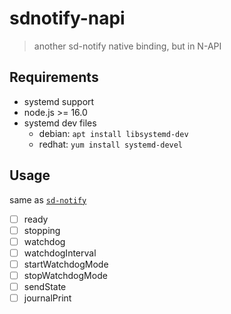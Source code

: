 # sdnotify-napi

> another sd-notify native binding, but in N-API

## Requirements

- systemd support
- node.js >= 16.0
- systemd dev files
  - debian: `apt install libsystemd-dev`
  - redhat: `yum install systemd-devel`

## Usage

same as [`sd-notify`](https://github.com/systemd/node-sd-notify)

- [ ] ready
- [ ] stopping
- [ ] watchdog
- [ ] watchdogInterval
- [ ] startWatchdogMode
- [ ] stopWatchdogMode
- [ ] sendState
- [ ] journalPrint
